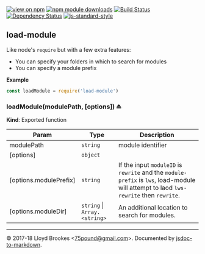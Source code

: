 [![view on npm](https://img.shields.io/npm/v/load-module.svg)](https://www.npmjs.org/package/load-module)
[![npm module downloads](https://img.shields.io/npm/dt/load-module.svg)](https://www.npmjs.org/package/load-module)
[![Build Status](https://travis-ci.org/75lb/load-module.svg?branch=master)](https://travis-ci.org/75lb/load-module)
[![Dependency Status](https://david-dm.org/75lb/load-module.svg)](https://david-dm.org/75lb/load-module)
[![js-standard-style](https://img.shields.io/badge/code%20style-standard-brightgreen.svg)](https://github.com/feross/standard)

<a name="module_load-module"></a>

## load-module
Like node's `require` but with a few extra features:
- You can specify your folders in which to search for modules
- You can specify a module prefix

**Example**  
```js
const loadModule = require('load-module')
```
<a name="exp_module_load-module--loadModule"></a>

### loadModule(modulePath, [options]) ⏏
**Kind**: Exported function  

| Param | Type | Description |
| --- | --- | --- |
| modulePath | <code>string</code> | module identifier |
| [options] | <code>object</code> |  |
| [options.modulePrefix] | <code>string</code> | If the input `moduleID` is `rewrite` and the `module-prefix` is `lws`, load-module will attempt to laod `lws-rewrite` then `rewrite`. |
| [options.moduleDir] | <code>string</code> \| <code>Array.&lt;string&gt;</code> | An additional location to search for modules. |


* * *

&copy; 2017-18 Lloyd Brookes \<75pound@gmail.com\>. Documented by [jsdoc-to-markdown](https://github.com/jsdoc2md/jsdoc-to-markdown).
